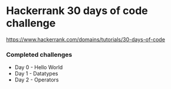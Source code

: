 # Hackerrank 30 days of code challenge

https://www.hackerrank.com/domains/tutorials/30-days-of-code

### Completed challenges

- Day 0 - Hello World
- Day 1 - Datatypes
- Day 2 - Operators
